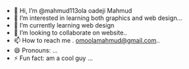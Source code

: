 - 👋 Hi, I’m @mahmud113ola oadeji Mahmud
- 👀 I’m interested in learning both graphics and web design...
- 🌱 I’m currently learning web design
- 💞️ I’m looking to collaborate on website..
- 📫 How to reach me . omoolamahmud@gmail.com..
- 😄 Pronouns: ...
- ⚡ Fun fact: am a cool guy
 ...

<!---
mahmud113ola/mahmud113ola is a ✨ special ✨ repository because its `README.md` (this file) appears on your GitHub profile.
You can click the Preview link to take a look at your changes.
--->

